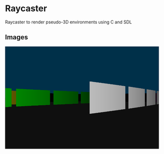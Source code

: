 # Raycaster

Raycaster to render pseudo-3D environments using C and SDL


## Images
![Example image](example.png)
